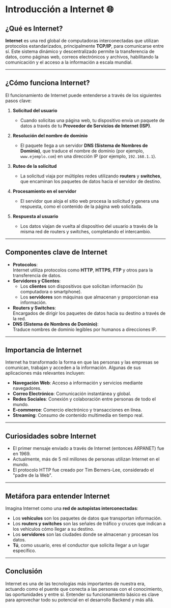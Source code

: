 # **Introducción a Internet 🌐**

## **¿Qué es Internet?**
**Internet** es una red global de computadoras interconectadas que utilizan protocolos estandarizados, principalmente **TCP/IP**, para comunicarse entre sí. Este sistema dinámico y descentralizado permite la transferencia de datos, como páginas web, correos electrónicos y archivos, habilitando la comunicación y el acceso a la información a escala mundial.  

---

## **¿Cómo funciona Internet?**
El funcionamiento de Internet puede entenderse a través de los siguientes pasos clave:

1. **Solicitud del usuario**  
   - Cuando solicitas una página web, tu dispositivo envía un paquete de datos a través de tu **Proveedor de Servicios de Internet (ISP)**.  

2. **Resolución del nombre de dominio**  
   - El paquete llega a un servidor **DNS (Sistema de Nombres de Dominio)**, que traduce el nombre de dominio (por ejemplo, `www.ejemplo.com`) en una dirección IP (por ejemplo, `192.168.1.1`).  

3. **Ruteo de la solicitud**  
   - La solicitud viaja por múltiples redes utilizando **routers** y **switches**, que encaminan los paquetes de datos hacia el servidor de destino.  

4. **Procesamiento en el servidor**  
   - El servidor que aloja el sitio web procesa la solicitud y genera una respuesta, como el contenido de la página web solicitada.  

5. **Respuesta al usuario**  
   - Los datos viajan de vuelta al dispositivo del usuario a través de la misma red de routers y switches, completando el intercambio.  

---

## **Componentes clave de Internet**
- **Protocolos**:  
  Internet utiliza protocolos como **HTTP**, **HTTPS**, **FTP** y otros para la transferencia de datos.  
- **Servidores y Clientes**:  
  - Los **clientes** son dispositivos que solicitan información (tu computadora o smartphone).  
  - Los **servidores** son máquinas que almacenan y proporcionan esa información.  
- **Routers y Switches**:  
  Encargados de dirigir los paquetes de datos hacia su destino a través de la red.  
- **DNS (Sistema de Nombres de Dominio)**:  
  Traduce nombres de dominio legibles por humanos a direcciones IP.  

---

## **Importancia de Internet**
Internet ha transformado la forma en que las personas y las empresas se comunican, trabajan y acceden a la información. Algunas de sus aplicaciones más relevantes incluyen:  
- **Navegación Web**: Acceso a información y servicios mediante navegadores.  
- **Correo Electrónico**: Comunicación instantánea y global.  
- **Redes Sociales**: Conexión y colaboración entre personas de todo el mundo.  
- **E-commerce**: Comercio electrónico y transacciones en línea.  
- **Streaming**: Consumo de contenido multimedia en tiempo real.  

---

## **Curiosidades sobre Internet**
- El primer mensaje enviado a través de Internet (entonces ARPANET) fue en 1969.  
- Actualmente, más de 5 mil millones de personas utilizan Internet en el mundo.  
- El protocolo HTTP fue creado por Tim Berners-Lee, considerado el "padre de la Web".  

---

## **Metáfora para entender Internet**
Imagina Internet como una **red de autopistas interconectadas**:  
- Los **vehículos** son los paquetes de datos que transportan información.  
- Los **routers y switches** son las señales de tráfico y cruces que indican a los vehículos cómo llegar a su destino.  
- Los **servidores** son las ciudades donde se almacenan y procesan los datos.  
- **Tú**, como usuario, eres el conductor que solicita llegar a un lugar específico.  

---

## **Conclusión**
Internet es una de las tecnologías más importantes de nuestra era, actuando como el puente que conecta a las personas con el conocimiento, las oportunidades y entre sí. Entender su funcionamiento básico es clave para aprovechar todo su potencial en el desarrollo Backend y más allá.